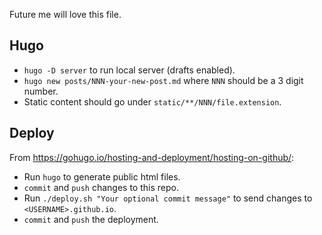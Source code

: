 Future me will love this file.

## Hugo

- `hugo -D server` to run local server (drafts enabled).
- `hugo new posts/NNN-your-new-post.md` where `NNN` should be a 3 digit number. 
- Static content should go under `static/**/NNN/file.extension`. 

## Deploy

From https://gohugo.io/hosting-and-deployment/hosting-on-github/:

- Run `hugo` to generate public html files.
- `commit` and `push` changes to this repo.
- Run `./deploy.sh "Your optional commit message"` to send changes to `<USERNAME>.github.io`. 
- `commit` and `push` the deployment.